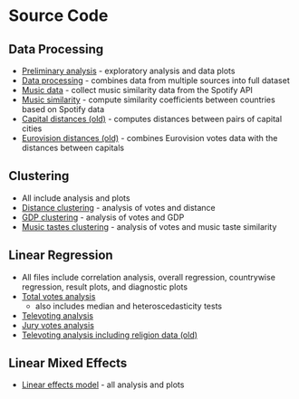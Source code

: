 # Source Code

## Data Processing
 - [Preliminary analysis](preliminary_analysis.ipynb) - exploratory analysis and data plots
 - [Data processing](data_processing.ipynb) - combines data from multiple sources into full dataset
 - [Music data](music_stats.ipynb) - collect music similarity data from the Spotify API
 - [Music similarity](music_similarity_calculator.ipynb) - compute similarity coefficients between countries based on Spotify data
 - [Capital distances (old)](compute_distance.py) - computes distances between pairs of capital cities
 - [Eurovision distances (old)](eurovision_distances.ipynb) - combines Eurovision votes data with the distances between capitals

 ## Clustering
 - All include analysis and plots
 - [Distance clustering](clustering_distance.ipynb) - analysis of votes and distance
 - [GDP clustering](clustering_gdp.ipynb) - analysis of votes and GDP
 - [Music tastes clustering](clustering_tastes.ipynb) - analysis of votes and music taste similarity

 ## Linear Regression
 - All files include correlation analysis, overall regression, countrywise regression, result plots, and diagnostic plots
 - [Total votes analysis](linear_regression.ipynb)
    - also includes median and heteroscedasticity tests
- [Televoting analysis](linear_regression_televotes.ipynb)
- [Jury votes analysis](linear_regression_jury_votes.ipynb)
- [Televoting analysis including religion data (old)](linear_regression_televotes_with_religion.ipynb)

 ## Linear Mixed Effects
 - [Linear effects model](linear_effects_model.ipynb) - all analysis and plots



